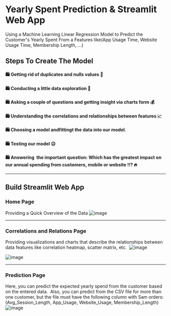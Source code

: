 # Yearly Spent Prediction & Streamlit Web App 
Using a Machine Learning Linear Regression Model to Predict the Customer's Yearly Spent From a Features like(App Usage Time, Website Usage Time, Membership Length, ...)

## Steps To Create The Model
#### 🛍️ Getting rid of duplicates and nulls values 🧹
#### 🛍️ Conducting a little data exploration 🧐
#### 🛍️ Asking a couple of questions and getting insight via charts form 💰
#### 🛍️ Understanding the correlations and relationships between features 📈
#### 🛍️ Choosing a model andfittingt the data into our model.
#### 🛍️ Testing our model 😉
#### 🛍️ Answering  the important question: Which has the greatest impact on our annual spending from customers, mobile or website !!? 🔥

<hr>

## Build Streamlit Web App

### Home Page
Providing a Quick Overview of the Data
![image](https://github.com/modyehab810/Yearly-Spent-Prediction/assets/114261123/ed98c361-16bf-498c-9c07-cd01cdd5e184)

<hr>

### Correlations and Relations Page
Providing visualizations and charts that describe the relationships between data features like correlation heatmap, scatter matrix, etc. 
![image](https://github.com/modyehab810/Yearly-Spent-Prediction/assets/114261123/25a77e81-a00d-4d7e-a19d-e971b50cfe06)

![image](https://github.com/modyehab810/Yearly-Spent-Prediction/assets/114261123/99e780d4-5750-45bc-bc76-303df3725d4d)

<hr>

### Prediction Page
Here, you can predict the expected yearly spend from the customer based on the entered data. 
Also, you can predict from the CSV file for more than one customer, but the file must have the following column with Sam orders:
(Avg_Session_Length, App_Usage, Website_Usage, Membership_Length)
![image](https://github.com/modyehab810/Yearly-Spent-Prediction/assets/114261123/78ae4d93-a825-471a-b0a5-7c920be51f0b)

